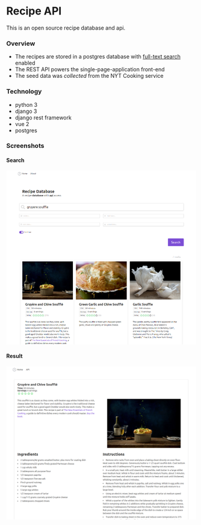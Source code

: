 # Recipe API

This is an open source recipe database and api.

### Overview

- The recipes are stored in a postgres database with [full-text search](https://www.postgresql.org/docs/9.5/textsearch.html) enabled
- The REST API powers the single-page-application front-end
- The seed data was *collected* from the NYT Cooking service

### Technology

- python 3
- django 3
- django rest framework
- vue 2
- postgres

### Screenshots

#### Search
![](static/screenshots/search.png)
#### Result
![](static/screenshots/result.png)